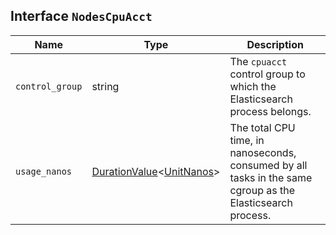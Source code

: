 ## Interface `NodesCpuAcct`

| Name | Type | Description |
| - | - | - |
| `control_group` | string | The `cpuacct` control group to which the Elasticsearch process belongs. |
| `usage_nanos` | [DurationValue](./DurationValue.md)<[UnitNanos](./UnitNanos.md)> | The total CPU time, in nanoseconds, consumed by all tasks in the same cgroup as the Elasticsearch process. |
